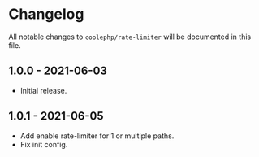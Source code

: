 # Changelog

All notable changes to `coolephp/rate-limiter` will be documented in this file.

## 1.0.0 - 2021-06-03

* Initial release.

## 1.0.1 - 2021-06-05

* Add enable rate-limiter for 1 or multiple paths.
* Fix init config.
